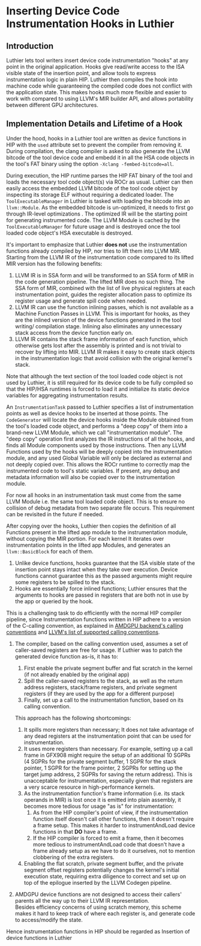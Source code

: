 # Inserting Device Code Instrumentation Hooks in Luthier

## Introduction

Luthier lets tool writers insert device code instrumentation "hooks" at any point in the original application.
Hooks give read/write access to the ISA visible state of the insertion point, and allow tools to express
instrumentation logic in plain HIP. Luthier then compiles the hook into machine code while guaranteeing the compiled
code
does not conflict with the application state. This makes hooks much more flexible and easier to work with compared to
using LLVM's MIR builder API, and allows portability between different GPU architectures.

## Implementation Details and Lifetime of a Hook

Under the hood, hooks in a Luthier tool are written as device functions in HIP with the `used` attribute set to prevent
the compiler from removing it. During compilation, the clang compiler is asked to also generate the LLVM bitcode of 
the tool device code and embedd it in all the HSA code objects in the tool's FAT binary using the option 
`-Xclang -fembed-bitcode=all`.

During execution, the HIP runtime parses the HIP FAT binary of the tool and loads the necessary tool code object(s) via
ROCr as usual. Luthier can then easily access the embedded LLVM bitcode of the tool code object by inspecting its
storage ELF without requiring a dedicated loader. The `ToolExecutableManager` in Luthier is tasked with loading the bitcode
into an `llvm::Module`. As the embedded bitcode is un-optimized, it needs to first go through IR-level optimizations 
. The optimized IR will be the starting point for generating instrumented code. The LLVM Module is cached by
the `ToolExecutableManager` for future usage and is destroyed once the tool loaded code object's HSA executable is
destroyed.

It's important to emphasize that Luthier **does not** use the instrumentation functions already compiled by HIP, nor
tries to lift them into LLVM MIR. Starting from the LLVM IR of the instrumentation code compared to its lifted MIR
version has the following benefits:

1. LLVM IR is in SSA form and will be transformed to an SSA form of MIR in the code generation pipeline. The lifted MIR
   does no such thing. The SSA form of MIR, combined with the list of live physical registers at each instrumentation
   point,
   guides the register allocation pass to optimize its register usage and generate spill code when needed.
2. LLVM IR can use the function inlining passes, which is not available as a Machine Function Passes in LLVM.
   This is important for hooks, as they are the inlined version of the device functions generated in the tool writing/
   compilation stage. Inlining also eliminates any unnecessary stack access from the device function early on.
3. LLVM IR contains the stack frame information of each function, which otherwise gets lost after the assembly
   is printed and is not trivial to recover by lifting into MIR. LLVM IR makes it easy to create stack objects in the
   instrumentation logic that avoid collision with the original kernel's stack.

Note that although the text section of the tool loaded code object is not used by Luthier, it is still required for
its device code to be fully compiled so that the HIP/HSA runtimes is forced to load it and initialize its static device
variables for aggregating instrumentation results.

An `InstrumentationTask` passed to Luthier specifies a list of instrumentation points as well as device hooks to
be inserted at those points. The `CodeGenerator` will locate the device hooks inside the Module obtained from the
tool's loaded code object, and performs a "deep copy" of them into a brand-new LLVM Module,
which we call "instrumentation module". The "deep copy" operation first analyzes the IR instructions of all the hooks,
and finds all Module components used by those instructions. Then any LLVM Functions used by the hooks will be deeply
copied into the instrumentation module, and any used Global Variable will only be declared as external and not deeply
copied over. This allows the ROCr runtime to correctly map the instrumented code to tool's static variables. If present,
any debug and metadata information will also be copied over to the instrumentation module.

For now all hooks in an instrumentation task must come from the same LLVM Module i.e. the same tool loaded code object.
This is to ensure no collision of debug metadata from two separate file occurs.
This requirement can be revisited in the future if needed.

After copying over the hooks, Luthier then copies the definition of all Functions present in the lifted app module to
the instrumentation module, without copying the MIR portion. For each kernel It iterates over instrumentation points in
the lifted
app Modules, and generates an `llvm::BasicBlock` for each of them.

1. Unlike device functions, hooks guarantee that the ISA visible state of the insertion point stays intact when they
   take over execution. Device functions cannot guarantee this as the passed arguments might require some registers to
   be spilled to the stack.
2. Hooks are essentially force inlined functions; Luthier ensures that the arguments to hooks are passed in registers
   that are both not in use by the app or queried by the hook.

This is a challenging task to do efficiently with the normal HIP compiler pipeline, since Instrumentation functions
written in HIP adhere to a version of the C-calling convention, as explained in
[AMDGPU backend's calling conventions](https://llvm.org/docs/AMDGPUUsage.html#calling-conventions) and
[LLVM's list of supported calling conventions](https://llvm.org/docs/LangRef.html#calling-conventions).

1. The compiler, based on the calling convention used, assumes a set of caller-saved registers are free for usage.
   If Luthier was to patch the generated device function as-is, it has to:
    1. First enable the private segment buffer and flat scratch in the kernel (if not already enabled by the original
       app)
    2. Spill the caller-saved registers to the stack, as well as the return address registers, stack/frame registers,
       and private segment registers (if they are used by the app for a different purpose)
    3. Finally, set up a call to the instrumentation function, based on its calling convention.

   This approach has the following shortcomings:

    1. It spills more registers than necessary; It does not take advantage of any dead registers at the instrumentation
       point that can be used for instrumentation.
    2. It uses more registers than necessary. For example, setting up a call frame in GFX908 might require the setup of
       an additional 10 SGPRs (4 SGPRs for the private segment buffer, 1 SGPR for the stack pointer, 1 SGPR for the
       frame pointer, 2 SGPRs for setting up the target jump address, 2 SGPRs for saving the return address).
       This is unacceptable for instrumentation, especially given that registers are a very scarce resource in
       high-performance kernels.
    3. As the instrumentation function's frame information (i.e. its stack operands in MIR) is lost once it is
       emitted into plain assembly, it becomes more tedious for usage "as is" for instrumentation:
        1. As from the HIP compiler's point of view, if the instrumentation function itself doesn't call other
           functions,
           then it doesn't require a frame setup. This makes it harder to instrumentAndLoad device functions in that **DO**
           have
           a frame.
        2. If the HIP compiler is forced to emit a frame, then it becomes more tedious to instrumentAndLoad code that doesn't
           have a frame already setup as we have to do it ourselves, not to mention clobbering of the extra registers.
    4. Enabling the flat scratch, private segment buffer, and the private
       segment offset registers potentially changes the kernel's initial execution state, requiring extra diligence
       to correct and set up on top of the epilogue inserted by the LLVM Codegen pipeline.

2. AMDGPU device functions are not designed to access their callers' parents all the way up to their LLVM IR
   representation.  
   Besides efficiency concerns
   of using scratch memory, this scheme makes it hard to keep track of where each register is, and generate code to
   access/modify the state.

Hence instrumentation functions in HIP should be regarded as
Insertion of device functions in Luthier